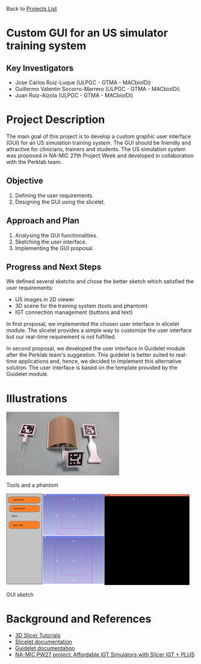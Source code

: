 Back to [Projects List](../../README.md#ProjectsList)

# Custom GUI for an US simulator training system

## Key Investigators

- Jose Carlos Ruiz-Luque (ULPGC - GTMA - MACbioIDi)
- Guillermo Valentín Socorro-Marrero (ULPGC - GTMA - MACbioIDi)
- Juan Ruiz-Alzola (ULPGC - GTMA - MACbioIDi)

# Project Description

The main goal of this project is to develop a custom graphic user interface (GUI) for an US simulation training system. The GUI should be friendly and attractive for clinicians, trainers and students. The US simulation system was proposed in NA-MIC 27th Project Week and developed in collaboration with the Perklab team.

## Objective

1. Defining the user requirements.
2. Designing the GUI using the slicelet.

## Approach and Plan

1. Analysing the GUI functionalities.
2. Sketching the user interface.
3. Implementing the GUI proposal.

## Progress and Next Steps

We defined several sketchs and chose the better sketch which satisfied the user requirements:
   - US images in 2D viewer
   - 3D scene for the training system (tools and phantom)
   - IGT connection management (buttons and text) 



In first proposal, we implemented the chosen user interface in slicelet module. The slicelet provides a simple way to customize the user interface but our real-time requirement is not fulfilled.    

In second proposal, we developed the user interface in Guidelet module after the Perklab team's suggestion. This guidelet is better suited to real-time applications and, hence, we decided to implement this alternative solution. The user interface is based on the template provided by the Guidelet module.  


<!--Describe progress and next steps in a few bullet points as you are making progress.-->

# Illustrations

<!--Add pictures and links to videos that demonstrate what has been accomplished.-->

<img src="Instrumentosandphatom.jpg" width="300" >
<!-- ![Tools and a phantom](Instrumentosandphatom.jpg = 50x50) -->

Tools and a phantom

<!-- ![GUI sketch](SketchGUI.png = 50x50) -->

<img src="SketchGUI.png" width="500" >

GUI sketch

<!--![Description of picture](Example2.jpg)-->

<!--![Some more images](Example2.jpg)-->

# Background and References

- [3D Slicer Tutorials](http://www.slicer.org/wiki/Documentation/4.8/Training)
- [Slicelet documentation](https://www.slicer.org/wiki/Documentation/Nightly/Developers/Slicelets)
- [Guidelet documentation](http://www.slicerigt.org/wp/developer-tutorial/)
- [NA-MIC PW27 project: Affordable IGT Simulators with Slicer IGT + PLUS](https://na-mic.github.io/ProjectWeek/PW27_2018_Boston/Projects/AffordableIGTSimulatorsWithSlicerIGTAndPLUS/)
